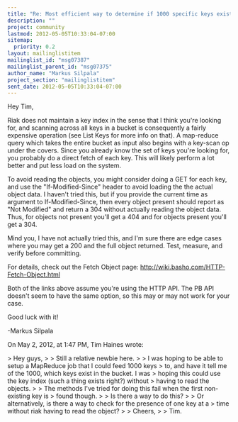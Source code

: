 ```yaml
---
title: "Re: Most efficient way to determine if 1000 specific keys exist?"
description: ""
project: community
lastmod: 2012-05-05T10:33:04-07:00
sitemap:
  priority: 0.2
layout: mailinglistitem
mailinglist_id: "msg07387"
mailinglist_parent_id: "msg07375"
author_name: "Markus Silpala"
project_section: "mailinglistitem"
sent_date: 2012-05-05T10:33:04-07:00
---
```



Hey Tim,

Riak does not maintain a key index in the sense that I think you're looking 
for, and scanning across all keys in a bucket is consequently a fairly 
expensive operation (see List Keys for more info on that). A map-reduce query 
which takes the entire bucket as input also begins with a key-scan op under the 
covers. Since you already know the set of keys you're looking for, you probably 
do a direct fetch of each key. This will likely perform a lot better and put 
less load on the system.

To avoid reading the objects, you might consider doing a GET for each key, and 
use the "If-Modified-Since" header to avoid loading the the actual object data. 
I haven't tried this, but if you provide the current time as argument to 
If-Modified-Since, then every object present should report as "Not Modified" 
and return a 304 without actually reading the object data. Thus, for objects 
not present you'll get a 404 and for objects present you'll get a 304.

Mind you, I have not actually tried this, and I'm sure there are edge cases 
where you may get a 200 and the full object returned. Test, measure, and verify 
before committing.

For details, check out the Fetch Object page: 
http://wiki.basho.com/HTTP-Fetch-Object.html

Both of the links above assume you're using the HTTP API. The PB API doesn't 
seem to have the same option, so this may or may not work for your case.

Good luck with it!

-Markus Silpala


On May 2, 2012, at 1:47 PM, Tim Haines wrote:

&gt; Hey guys,
&gt; 
&gt; Still a relative newbie here.
&gt; 
&gt; I was hoping to be able to setup a MapReduce job that I could feed 1000 keys 
&gt; to, and have it tell me of the 1000, which keys exist in the bucket. I was 
&gt; hoping this could use the key index (such a thing exists right?) without 
&gt; having to read the objects.
&gt; 
&gt; The methods I've tried for doing this fail when the first non-existing key is 
&gt; found though.
&gt; 
&gt; Is there a way to do this?
&gt; 
&gt; Or alternatively, is there a way to check for the presence of one key at a 
&gt; time without riak having to read the object?
&gt; 
&gt; Cheers,
&gt; 
&gt; Tim.

